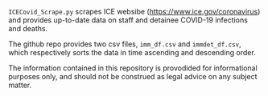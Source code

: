 `ICECovid_Scrape.py` scrapes ICE websibe (https://www.ice.gov/coronavirus) and provides up-to-date data on staff and detainee COVID-19 infections and deaths.

The github repo provides two csv files, `imm_df.csv` and `immdet_df.csv`, which respectively sorts the data in time ascending and descending order. 

The information contained in this repository is provodided for informational purposes only, and should not be construed as legal advice on any subject matter. 
